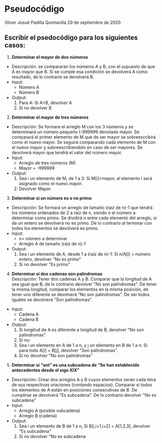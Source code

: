 # Pseudocódigo
Oliver Josué Padilla Quintanilla    29 de septiembre de 2020

## Escribir el psedocódigo para los siguientes casos:
1. **Determinar el mayor de dos números**
- Descripción: se compararan los números A y B, con el supuesto de que A es mayor que B.
               Si se cumple esa condición se devolverá A como resultado, de lo contrario se devolverá B.
- Input:
  - Número A
  - Número B
- Output:
  1. Para A:
    Si A>B, devolver A
  2. Si no devolver B
  
2. **Determinar el mayor de tres números**
- Descripción: Se formara el arreglo M con los 3 números y se determinará un número pequeño (-999999 denotado mayor.
               Se comparará el primer elemento de M que de ser mayor se sobreescribirá como el nuevo mayor.
               Se seguirá comparando cada elemento de M con el nuevo mayor y sobreescribiendolo en caso de ser mayores.
               Se devolverá mayor que tendrá el valor del número mayor.
- Input:
  - Arreglo de tres números (M)
  - Mayor = -999999
- Output:
  1. Sea i un elemento de M, de 1 a 3:
     Si M[i]>mayor, el elemento i será asignado como el nuevo mayor.
  2. Devolver Mayor.
      
3. **Determinar si un número es o no primo**
- Descripción: Se formará un arreglo de tamaño (raíz de n)-1 que tendrá los números ordenados de 2 a raíz de n, siendo n el número a determinar como primo.
              Se dividirá n entre cada elemento del arreglo, si da un entero se devolverá no es primo. De lo contrario al terminar con todos los elementos
              se devolverá es primo.
- Input:
  - n= número a determinar
  - Arreglo A de tamaño (raíz de n)-1
- Output:
  1. Sea i un elemento de A, desde 1 a (raíz de n)-1:
      Sí n/A[i] = número entero, devolver "No es primo"
  2. Si no devolver "Es primo"
  
4. **Determinar si dos cadenas son palíndromas**  
Descripción: Tener dos cadenas A y B. Comparar que la longitud de A sea igual que B, de lo contrario devolver "No son palíndromas".
             De tener la misma longitud, comparar los elementos en la misma posición, de tener uno diferente se devolverá "No son palíndromas".
             De ser todos iguales se devolverá "Son palíndromas".
- Input:
  - Cadena A
  - Cadena B
- Output:
  1. Si longitud de A es diferente a longitud de B, devolver "No son palíndromas".
  2. Si no:
   3. Sea i un elemento en A de 1 a n, y j un elemento en B de 1 a n:
        Si para todo A[i] = B[j], devolver "Son palíndromas".
   4. Si no devolver "No son palíndromas"
5. **Determinar si “ant” es una subcadena de “Se han establecido antecedentes desde el sigo XIX”**
- Descripción: Crear dos arreglos A y B cuyos elementos serán cada letra de sus respectivas oraciones (contando espacios).
               Comparar si todos los elementos de A están en posiciones consecutivas de B. De cumplirse se devolverá "Es subcadena".
               De lo contrario devolver "No es subcadena"
- Input:
  - Arreglo A (posible subcadena)
  - Arreglo B (cadena)
- Output:
  1. Sea i un elemento de B de 1 a n,
     Si B[i,i+1,i+2] = A[1,2,3], devolver "Es subcadena"
  2. Si no devolver "No es subcadena
